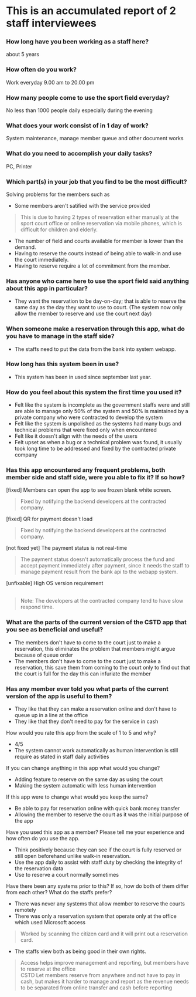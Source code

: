 # This is an accumulated report of 2 staff interviewees

### How long have you been working as a staff here?
about 5 years

### How often do you work?
Work everyday 9.00 am to 20.00 pm

### How many people come to use the sport field everyday?
No less than 1000 people daily especially during the evening

### What does your work consist of in 1 day of work?
System maintenance, manage member queue and other document works

### What do you need to accomplish your daily tasks?
PC, Printer

### Which part(s) in your job that you find to be the most difficult?
Solving problems for the members such as
* Some members aren't satified with the service provided
> This is due to having 2 types of reservation either manually at the sport court office or online reservation via mobile phones, which is difficult for children and elderly. 

* The number of field and courts available for member is lower than the demand.
* Having to reserve the courts instead of being able to walk-in and use the court immediately.
* Having to reserve require a lot of commitment from the member.

### Has anyone who came here to use the sport field said anything about this app in particular?
* They want the reservation to be day-on-day; that is able to reserve the same day as the day they want to use to court. (The system now only allow the member to reserve and use the court next day)

### When someone make a reservation through this app, what do you have to manage in the staff side?
* The staffs need to put the data from the bank into system webapp.

### How long has this system been in use?
* This system has been in used since september last year.

### How do you feel about this system the first time you used it?
* Felt like the system is incomplete as the government staffs were and still are able to manage only 50% of the system and 50% is maintained by a private company who were contracted to develop the system
* Felt like the system is unpolished as the systems had many bugs and technical problems that were fixed only when encountered
* Felt like it doesn't align with the needs of the users
* Felt upset as when a bug or a technical problem was found, it usually took long time to be addressed and fixed by the contracted private company

### Has this app encountered any frequent problems, both member side and staff side, were you able to fix it? If so how?
[fixed] Members can open the app to see frozen blank white screen. <br>
> Fixed by notifying the backend developers at the contracted company.

[fixed] QR for payment doesn't load <br>
> Fixed by notifying the backend developers at the contracted company.

[not fixed yet] The payment status is not real-time
> The payment status doesn't automatically process the fund and accept payment immediately after payment, since it needs the staff to manage payment result from the bank api to the webapp system.

[unfixable] High OS version requirement <br>
<br>
> Note: The developers at the contracted company tend to have slow respond time.

### What are the parts of the current version of the CSTD app that you see as beneficial and useful?
* The members don't have to come to the court just to make a reservation, this eliminates the problem that members might argue because of queue order
* The members don't have to come to the court just to make a reservation, this save them from coming to the court only to find out that the court is full for the day this can infuriate the member

### Has any member ever told you what parts of the current version of the app is useful to them?
* They like that they can make a reservation online and don't have to queue up in a line at the office
* They like that they don't need to pay for the service in cash

How would you rate this app from the scale of 1 to 5 and why?
* 4/5
* The system cannot work automatically as human intervention is still require as stated in staff daily activities

If you can change anything in this app what would you change?
* Adding feature to reserve on the same day as using the court
* Making the system automatic with less human intervention

If this app were to change what would you keep the same?
* Be able to pay for reservation online with quick bank money transfer 
* Allowing the member to reserve the court as it was the initial purpose of the app

Have you used this app as a member? Please tell me your experience and how often do you use the app.
* Think positively because they can see if the court is fully reserved or still open beforehand unlike walk-in reservation.
* Use the app daily to assist with staff duty by checking the integrity of the reservation data
* Use to reserve a court normally sometimes

Have there been any systems prior to this? If so, how do both of them differ from each other? What do the staffs prefer?
* There was never any systems that allow member to reserve the courts remotely
* There was only a reservation system that operate only at the office which used Microsoft access
> Worked by scanning the citizen card and it will print out a reservation card.
* The staffs view both as being good in their own rights.
> Access helps improve management and reporting, but members have to reserve at the office <br>
> CSTD Let members reserve from anywhere and not have to pay in cash, but makes it harder to manage and report as the revenue needs to be separated from online transfer and cash before reporting 

